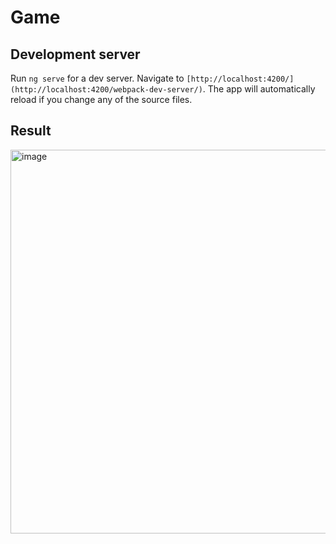 # Game

## Development server

Run `ng serve` for a dev server. Navigate to `[http://localhost:4200/](http://localhost:4200/webpack-dev-server/)`. The app will automatically reload if you change any of the source files.

## Result
<img width="614" alt="image" src="https://github.com/user-attachments/assets/3217aedf-3d7c-4061-a963-a912765a6cea">

